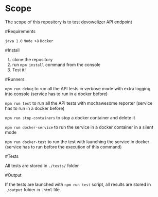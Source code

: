 # Scope
The scope of this repository is to test devowelizer API endpoint

#Requirements

```java 1.8```
```Node >8```
```Docker```

#Install

1. clone the repository
2. run ``npm install`` command from the console
3. Test it!

#Runners


```npm run debug```
to run all the API tests in verbose mode with extra logging into console (service has to run in a docker before)

```npm run test```
to run all the API tests with mochawesome reporter (service has to run in a docker before)

```npm run stop-containers```
to stop a docker container and delete it

```npm run docker-service```
to run the service in a docker container in a silent mode

```npm run docker-test```
to run the test with launching the service in docker (service has to run before the execution of this command)

#Tests

All tests are stored in `./tests/` folder

#Output

If the tests are launched with ```npm run test``` script, all results are stored in `./output` folder in `.html` file.